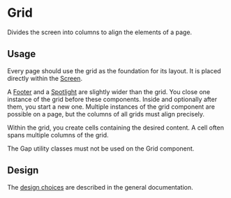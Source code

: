 <!-- @license CC0-1.0 -->

# Grid

Divides the screen into columns to align the elements of a page.

## Usage

Every page should use the grid as the foundation for its layout.
It is placed directly within the [Screen](/docs/components-layout-screen--docs).

A [Footer](/docs/components-containers-footer--docs) and a [Spotlight](/docs/components-containers-spotlight--docs) are slightly wider than the grid.
You close one instance of the grid before these components.
Inside and optionally after them, you start a new one.
Multiple instances of the grid component are possible on a page, but the columns of all grids must align precisely.

Within the grid, you create cells containing the desired content.
A cell often spans multiple columns of the grid.

The Gap utility classes must not be used on the Grid component.

## Design

The [design choices](/docs/brand-design-tokens-grid--docs) are described in the general documentation.

